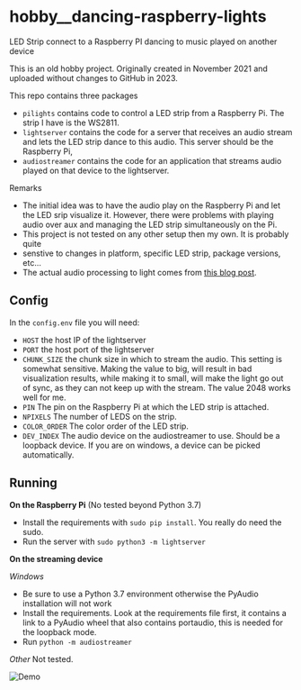 # hobby__dancing-raspberry-lights
LED Strip connect to a Raspberry PI dancing to music played on another device

This is an old hobby project. Originally created in November 2021 and uploaded
without changes to GitHub in 2023. 

This repo contains three packages

- `pilights` contains code to control a LED strip from a Raspberry Pi. 
The strip I have is the WS2811.
- `lightserver` contains the code for a server that receives an audio stream 
and lets the LED strip dance to this audio. This server should be the Raspberry Pi,
- `audiostreamer` contains the code for an application that streams audio played on 
that device to the lightserver. 

Remarks
- The initial idea was to have the audio play on the Raspberry Pi and let the LED srip
visualize it. However, there were problems with playing audio over aux and managing the LED strip 
simultaneously on the Pi.
- This project is not tested on any other setup then my own. It is probably quite
- senstive to changes in platform, specific LED strip, package versions, etc...
- The actual audio processing to light comes from [this blog post](https://yager.io/LEDStrip/LED.html).

## Config
In the `config.env` file you will need:
- `HOST` the host IP of the lightserver
- `PORT` the host port of the lightserver
- `CHUNK_SIZE` the chunk size in which to stream the audio. This setting is somewhat sensitive.
Making the value to big, will result in bad visualization results, while making it to small, will make
the light go out of sync, as they can not keep up with the stream.
The value 2048 works well for me. 
- `PIN` The pin on the Raspberry Pi at which the LED strip is attached. 
- `NPIXELS` The number of LEDS on the strip. 
- `COLOR_ORDER` The color order of the LED strip. 
- `DEV_INDEX` The audio device on the audiostreamer to use. Should be a loopback device.
If you are on windows, a device can be picked automatically. 

## Running

**On the Raspberry Pi**
(No tested beyond Python 3.7)
- Install the requirements with ``sudo pip install``. You really do need the sudo.
- Run the server with ``sudo python3 -m lightserver``

**On the streaming device**

_Windows_
- Be sure to use a Python 3.7 environment otherwise the PyAudio installation will not work
- Install the requirements. Look at the requirements file first, it contains a link to a PyAudio wheel that
also contains portaudio, this is needed for the loopback mode. 
- Run ``python -m audiostreamer``

_Other_
Not tested. 

![Demo](demo.gif)